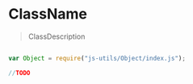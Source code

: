 
# ClassName

> ClassDescription


```javascript

var Object = require("js-utils/Object/index.js");

//TODO

 ```